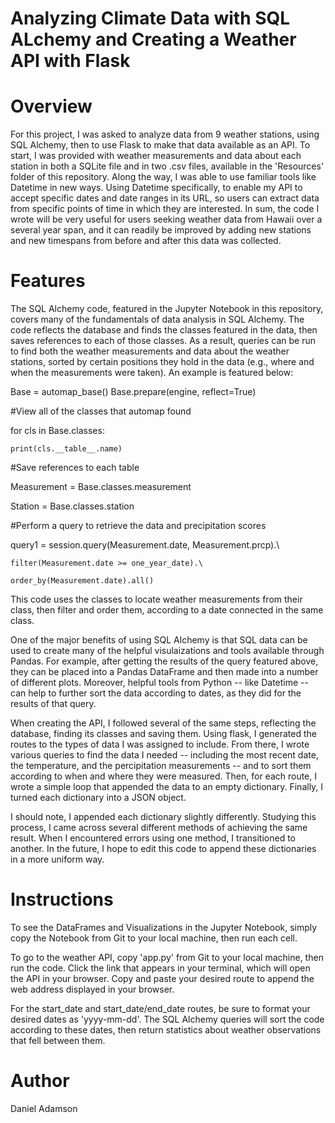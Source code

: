 # Analyzing Climate Data with SQL ALchemy and Creating a Weather API with Flask

# Overview

For this project, I was asked to analyze data from 9 weather stations, using SQL Alchemy, then to use Flask to make that data available as an API. To start,
I was provided with weather measurements and data about each station in both a SQLite file and in two .csv files, available in the 'Resources' folder of this
repository. Along the way, I was able to use familiar tools like Datetime in new ways. Using Datetime specifically, to enable my API to accept specific dates and date ranges
in its URL, so users can extract data from specific points of time in which they are interested. In sum, the code I wrote will be very useful for users seeking
weather data from Hawaii over a several year span, and it can readily be improved by adding new stations and new timespans from before and after this data
was collected.

# Features

The SQL Alchemy code, featured in the Jupyter Notebook in this repository, covers many of the fundamentals of data analysis in SQL Alchemy. The code reflects
the database and finds the classes featured in the data, then saves references to each of those classes. As a result, queries can be run to find both the 
weather measurements and data about the weather stations, sorted by certain positions they hold in the data (e.g., where and when the measurements were taken).
An example is featured below:

Base = automap_base()
Base.prepare(engine, reflect=True)

#View all of the classes that automap found

for cls in Base.classes:

    print(cls.__table__.name)

#Save references to each table

Measurement = Base.classes.measurement

Station = Base.classes.station

#Perform a query to retrieve the data and precipitation scores

query1 = session.query(Measurement.date, Measurement.prcp).\

    filter(Measurement.date >= one_year_date).\
    
    order_by(Measurement.date).all()
    
This code uses the classes to locate weather measurements from their class, then filter and order them, according to a date connected in the same class.

One of the major benefits of using SQL Alchemy is that SQL data can be used to create many of the helpful visulaizations and tools available through Pandas.
For example, after getting the results of the query featured above, they can be placed into a Pandas DataFrame and then made into a number of different plots.
Moreover, helpful tools from Python -- like Datetime -- can help to further sort the data according to dates, as they did for the results of that query.

When creating the API, I followed several of the same steps, reflecting the database, finding its classes and saving them. Using flask, I generated the routes
to the types of data I was assigned to include. From there, I wrote various queries to find the data I needed -- including the most recent date, the temperature,
and the percipitation measurements -- and to sort them according to when and where they were measured. Then, for each route, I wrote a simple loop that appended
the data to an empty dictionary. Finally, I turned each dictionary into a JSON object. 

I should note, I appended each dictionary slightly differently. Studying this process, I came across several different methods of achieving the same result.
When I encountered errors using one method, I transitioned to another. In the future, I hope to edit this code to append these dictionaries in a more uniform
way.

# Instructions

To see the DataFrames and Visualizations in the Jupyter Notebook, simply copy the Notebook from Git to your local machine, then run each cell.

To go to the weather API, copy 'app.py' from Git to your local machine, then run the code. Click the link that appears in your terminal, which will open
the API in your browser. Copy and paste your desired route to append the web address displayed in your browser. 

For the start_date and start_date/end_date routes, be sure to format your desired dates as 'yyyy-mm-dd'. The SQL Alchemy queries will sort the code according
to these dates, then return statistics about weather observations that fell between them.

# Author
Daniel Adamson  
